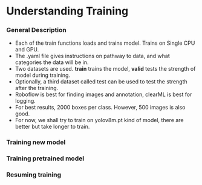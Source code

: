 # Understanding Training

### General Description
* Each of the train functions loads and trains model. Trains on Single CPU and GPU.
* The .yaml file gives instructions on pathway to data, and what categories the data will be in.
* Two datasets are used. **train** trains the model, **valid** tests the strength of model during training.
* Optionally, a third dataset called test can be used to test the strength after the training.
* Roboflow is best for finding images and annotation, clearML is best for logging.
* For best results, 2000 boxes per class. However, 500 images is also good.
* For now, we shall try to train on yolov8m.pt kind of model, there are better but take longer to train.

### Training new model


### Training pretrained model



### Resuming training